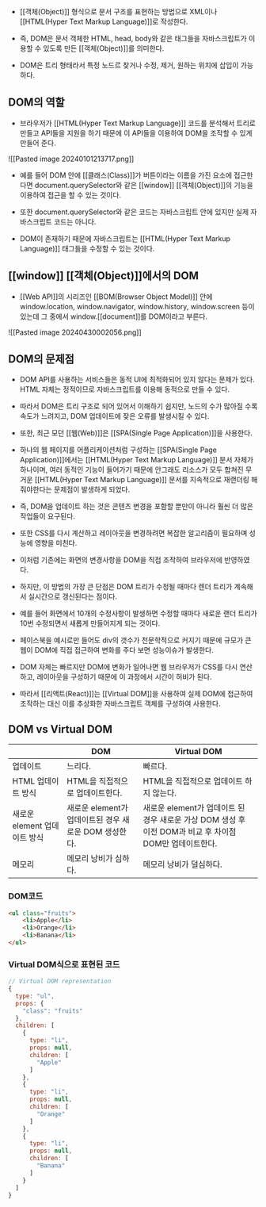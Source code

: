 - [[객체(Object)]] 형식으로 문서 구조를 표현하는 방법으로 XML이나 [[HTML(Hyper Text Markup Language)]]로 작성한다.

- 즉, DOM은 문서 객체한 HTML, head, body와 같은 태그들을 자바스크립트가 이용할 수 있도록 만든 [[객체(Object)]]를 의미한다.

- DOM은 트리 형태라서 특정 노드르 찾거나 수정, 제거, 원하는 위치에 삽입이 가능하다.


## DOM의 역할

- 브라우저가 [[HTML(Hyper Text Markup Language)]] 코드를 분석해서 트리로 만들고 API들을 지원을 하기 때문에 이 API들을 이용하여 DOM을 조작할 수 있게 만들어 준다.

![[Pasted image 20240101213717.png]]

- 예를 들어 DOM 안에 [[클래스(Class)]]가 버튼이라는 이름을 가진 요소에 접근한다면 document.querySelector와 같은 [[window]] [[객체(Object)]]의 기능을 이용하여 접근을 할 수 있는 것이다.
- 또한 document.querySelector와 같은 코드는 자바스크립트 안에 있지만 실제 자바스크립트 코드는 아니다.

- DOM이 존재하기 때문에 자바스크립트는 [[HTML(Hyper Text Markup Language)]] 태그들을 수정할 수 있는 것이다.


## [[window]] [[객체(Object)]]에서의 DOM 

- [[Web API]]의 시리즈인 [[BOM(Browser Object Model)]] 안에 window.location, window.navigator, window.history, window.screen 등이 있는데 그 중에서 window.[[document]]를 DOM이라고 부른다.

![[Pasted image 20240430002056.png]]


## DOM의 문제점

- DOM API를 사용하는 서비스들은 동적 UI에 최적화되어 있지 않다는 문제가 있다. HTML 자체는 정적이므로 자바스크립트를 이용해 동적으로 만들 수 있다.

- 따라서 DOM은 트리 구조로 되어 있어서 이해하기 쉽지만, 노드의 수가 많아질 수록 속도가 느려지고, DOM 업데이트에 잦은 오류를 발생시킬 수 있다.
- 또한, 최근 모던 [[웹(Web)]]은 [[SPA(Single Page Application)]]을 사용한다. 
- 하나의 웹 페이지를 어플리케이션처럼 구성하는 [[SPA(Single Page Application)]]에서는 [[HTML(Hyper Text Markup Language)]] 문서 자체가 하나이며, 여러 동적인 기능이 들어가기 때문에 안그래도 리소스가 모두 합쳐진 무거운 [[HTML(Hyper Text Markup Language)]] 문서를 지속적으로 재랜더링 해줘야한다는 문제점이 발생하게 되었다.

- 즉, DOM을 업데이트 하는 것은 콘텐츠 변경을 포함할 뿐만이 아니라 훨씬 더 많은 작업들이 요구된다. 
- 또한 CSS를 다시 계산하고 레이아웃을 변경하려면 복잡한 알고리즘이 필요하며 성능에 영향을 미친다. 
- 이처럼 기존에는 화면의 변경사항을 DOM을 직접 조작하여 브라우저에 반영하였다.
- 하지만, 이 방법의 가장 큰 단점은 DOM 트리가 수정될 때마다 렌더 트리가 계속해서 실시간으로 갱신된다는 점이다.

- 예를 들어 화면에서 10개의 수정사항이 발생하면 수정할 때마다 새로운 랜더 트리가 10번 수정되면서 새롭게 만들어지게 되는 것이다.
- 페이스북을 예시로만 들어도 div의 갯수가 천문학적으로 커지기 때문에 규모가 큰 웹이 DOM에 직접 접근하여 변화를 주다 보면 성능이슈가 발생한다.
- DOM 자체는 빠르지만 DOM에 변화가 일어나면 웹 브라우저가 CSS를 다시 연산하고, 레이아웃을 구성하기 때문에 이 과정에서 시간이 허비가 된다.

- 따라서 [[리액트(React)]]는 [[Virtual DOM]]을 사용하여 실제 DOM에 접근하여 조작하는 대신 이를 추상화한 자바스크립트 객체를 구성하여 사용한다.


## DOM vs Virtual DOM
|                     | DOM                                 | Virtual DOM                                                          |
| ------------------- | ----------------------------------- | -------------------------------------------------------------------- |
| 업데이트                | 느리다.                                | 빠르다.                                                                 |
| HTML 업데이트 방식        | HTML을 직접적으로 업데이트한다.                 | HTML을 직접적으로 업데이트 하지 않는다.                                             |
| 새로운 element 업데이트 방식 | 새로운 element가 업데이트된 경우 새로운 DOM 생성한다. | 새로운 element가 업데이트 된 경우 새로운 가상 DOM 생성 후 이전 DOM과 비교 후 차이점 DOM만 업데이트한다. |
| 메모리                 | 메모리 낭비가 심하다.                        | 메모리 낭비가 덜심하다.                                                        |

### DOM코드

```html
<ul class="fruits">
    <li>Apple</li>
    <li>Orange</li>
    <li>Banana</li>
</ul>
```

### Virtual DOM식으로 표현된 코드

```js
// Virtual DOM representation
{
  type: "ul",
  props: {
    "class": "fruits"
  },
  children: [
    {
      type: "li",
      props: null,
      children: [
        "Apple"
      ]
    },
    {
      type: "li",
      props: null,
      children: [
        "Orange"
      ]
    },
    {
      type: "li",
      props: null,
      children: [
        "Banana"
      ]
    }
  ]
}
```


